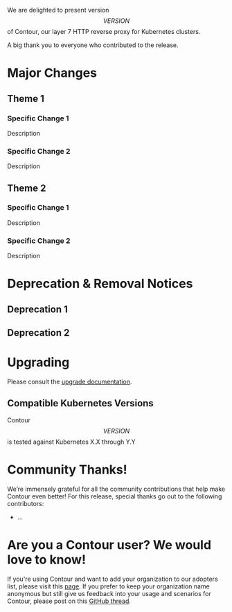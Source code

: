 We are delighted to present version $$VERSION$$ of Contour, our layer 7 HTTP reverse proxy for Kubernetes clusters.

A big thank you to everyone who contributed to the release.

# Major Changes

## Theme 1

### Specific Change 1

Description

### Specific Change 2

Description

## Theme 2

### Specific Change 1

Description

### Specific Change 2

Description

# Deprecation & Removal Notices

## Deprecation 1

## Deprecation 2

# Upgrading
Please consult the [upgrade documentation](https://projectcontour.io/resources/upgrading/).

## Compatible Kubernetes Versions

Contour $$VERSION$$ is tested against Kubernetes X.X through Y.Y

# Community Thanks!
We’re immensely grateful for all the community contributions that help make Contour even better! For this release, special thanks go out to the following contributors:
- ...

# Are you a Contour user? We would love to know!
If you're using Contour and want to add your organization to our adopters list, please visit this [page](https://github.com/projectcontour/contour/blob/master/ADOPTERS.md). If you prefer to keep your organization name anonymous but still give us feedback into your usage and scenarios for Contour, please post on this [GitHub thread](https://github.com/projectcontour/contour/issues/1269).
